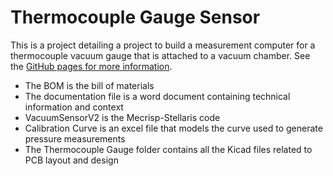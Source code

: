 # Thermocouple Gauge Sensor
This is a project detailing a project to build a measurement computer for a thermocouple vacuum gauge that is attached to a vacuum chamber. See the [GitHub pages for more information](https://fuzzybunnys.github.io/Thermocouple-Gauge-Sensor/). 
- The BOM is the bill of materials
- The documentation file is a word document containing technical information and context
- VacuumSensorV2 is the Mecrisp-Stellaris code
- Calibration Curve is an excel file that models the curve used to generate pressure measurements
- The Thermocouple Gauge folder contains all the Kicad files related to PCB layout and design

